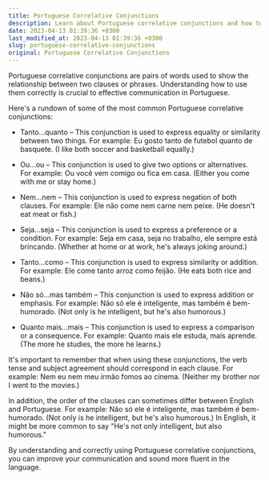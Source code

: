 ```yaml
---
title: Portuguese Correlative Conjunctions
description: Learn about Portuguese correlative conjunctions and how to use them correctly.
date: 2023-04-13 01:39:36 +0300
last_modified_at: 2023-04-13 01:39:36 +0300
slug: portuguese-correlative-conjunctions
original: Portuguese Correlative Conjunctions
---
```

Portuguese correlative conjunctions are pairs of words used to show the relationship between two clauses or phrases. Understanding how to use them correctly is crucial to effective communication in Portuguese.

Here's a rundown of some of the most common Portuguese correlative conjunctions:

- Tanto...quanto – This conjunction is used to express equality or similarity between two things. For example: Eu gosto tanto de futebol quanto de basquete. (I like both soccer and basketball equally.)

- Ou...ou – This conjunction is used to give two options or alternatives. For example: Ou você vem comigo ou fica em casa. (Either you come with me or stay home.)

- Nem...nem – This conjunction is used to express negation of both clauses. For example: Ele não come nem carne nem peixe. (He doesn't eat meat or fish.)

- Seja...seja – This conjunction is used to express a preference or a condition. For example: Seja em casa, seja no trabalho, ele sempre está brincando. (Whether at home or at work, he's always joking around.)

- Tanto...como – This conjunction is used to express similarity or addition. For example: Ele come tanto arroz como feijão. (He eats both rice and beans.)

- Não só...mas também – This conjunction is used to express addition or emphasis. For example: Não só ele é inteligente, mas também é bem-humorado. (Not only is he intelligent, but he's also humorous.)

- Quanto mais...mais – This conjunction is used to express a comparison or a consequence. For example: Quanto mais ele estuda, mais aprende. (The more he studies, the more he learns.)

It's important to remember that when using these conjunctions, the verb tense and subject agreement should correspond in each clause. For example: Nem eu nem meu irmão fomos ao cinema. (Neither my brother nor I went to the movies.)

In addition, the order of the clauses can sometimes differ between English and Portuguese. For example: Não só ele é inteligente, mas também é bem-humorado. (Not only is he intelligent, but he's also humorous.) In English, it might be more common to say "He's not only intelligent, but also humorous."

By understanding and correctly using Portuguese correlative conjunctions, you can improve your communication and sound more fluent in the language.